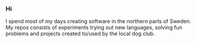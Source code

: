### Hi

I spend most of my days creating software in the northern parts of Sweden.
My repos consists of experiments trying out new languages, solving fun problems and projects created to/used by the local dog club.

